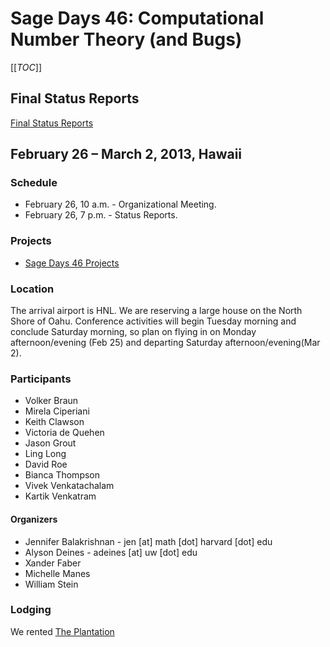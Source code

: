 

# Sage Days 46: Computational Number Theory (and Bugs)

[[_TOC_]] 


## Final Status Reports

<a href="/sagedays46/report">Final Status Reports</a> 


## February 26 – March 2, 2013, Hawaii


### Schedule

   * February 26, 10 a.m. - Organizational Meeting. 
   * February 26, 7 p.m. - Status Reports. 

### Projects

   * <a href="/sagedays46/projects">Sage Days 46 Projects</a> 

### Location

The arrival airport is HNL.  We are reserving a large house on the North Shore of Oahu.  Conference activities will begin Tuesday morning and conclude Saturday morning, so plan on flying in on Monday afternoon/evening (Feb 25) and departing Saturday afternoon/evening(Mar 2). 


### Participants

* Volker Braun 
* Mirela Ciperiani 
* Keith Clawson 
* Victoria de Quehen 
* Jason Grout 
* Ling Long 
* David Roe 
* Bianca Thompson 
* Vivek Venkatachalam 
* Kartik Venkatram 

#### Organizers

* Jennifer Balakrishnan - jen [at] math [dot] harvard [dot] edu 
* Alyson Deines - adeines [at] uw [dot] edu 
* Xander Faber 
* Michelle Manes 
* William Stein 

### Lodging

We rented <a class="http" href="http://hawaii-beachhomes.com/Unit.mvc/Details/2296">The Plantation</a> 
